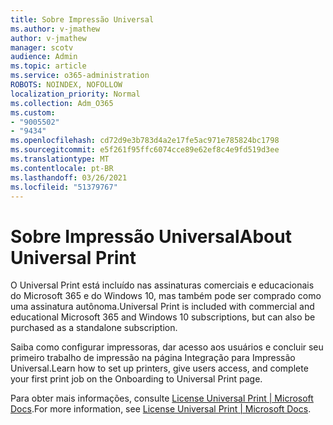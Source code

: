 ```yaml
---
title: Sobre Impressão Universal
ms.author: v-jmathew
author: v-jmathew
manager: scotv
audience: Admin
ms.topic: article
ms.service: o365-administration
ROBOTS: NOINDEX, NOFOLLOW
localization_priority: Normal
ms.collection: Adm_O365
ms.custom:
- "9005502"
- "9434"
ms.openlocfilehash: cd72d9e3b783d4a2e17fe5ac971e785824bc1798
ms.sourcegitcommit: e5f261f95ffc6074cce89e62ef8c4e9fd519d3ee
ms.translationtype: MT
ms.contentlocale: pt-BR
ms.lasthandoff: 03/26/2021
ms.locfileid: "51379767"
---
```

# <a name="about-universal-print"></a><span data-ttu-id="ae231-102">Sobre Impressão Universal</span><span class="sxs-lookup"><span data-stu-id="ae231-102">About Universal Print</span></span>

<span data-ttu-id="ae231-103">O Universal Print está incluído nas assinaturas comerciais e educacionais do Microsoft 365 e do Windows 10, mas também pode ser comprado como uma assinatura autônoma.</span><span class="sxs-lookup"><span data-stu-id="ae231-103">Universal Print is included with commercial and educational Microsoft 365 and Windows 10 subscriptions, but can also be purchased as a standalone subscription.</span></span>

<span data-ttu-id="ae231-104">Saiba como configurar impressoras, dar acesso aos usuários e concluir seu primeiro trabalho de impressão na página Integração para Impressão Universal.</span><span class="sxs-lookup"><span data-stu-id="ae231-104">Learn how to set up printers, give users access, and complete your first print job on the Onboarding to Universal Print page.</span></span>

<span data-ttu-id="ae231-105">Para obter mais informações, consulte [License Universal Print | Microsoft Docs](https://docs.microsoft.com/universal-print/fundamentals/universal-print-license).</span><span class="sxs-lookup"><span data-stu-id="ae231-105">For more information, see [License Universal Print | Microsoft Docs](https://docs.microsoft.com/universal-print/fundamentals/universal-print-license).</span></span>

